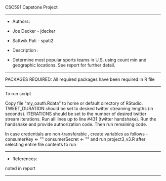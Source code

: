CSC591 Capstone Project

*******************************************************************
* Authors: 
* Joe Decker - jdecker
* Sattwik Pati - spati2

* Description :
* Determine most popular sports teams in U.S. using count min and geographic locations. See report for further detail.

*******************************************************************
PACKAGES REQUIRED: All required packages have been required in R file
  
*******************************************************************
To run script

Copy file "my_oauth.Rdata" to home or default directory of RStudio. 
TWEET_DURATION should be set to desired twitter streaming lengths (in seconds). 
ITERATIONS should be set to the number of desired twitter stream iterations.
Run all lines up to line #431 (twitter handshake). Run the handshake and provide authorization code.
Then run remaining code.

In case credentials are non-transferable , create variables as follows -
consumerKey <- "<replace with your twitter consumer key>"
consumerSecret <- "<replace with your twitter consumer secret key>"
and run project3_v3.R after selecting entire file contents to run


*******************************************************************
* References: 

noted in report
*******************************************************************